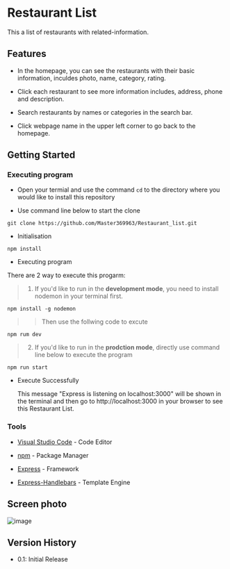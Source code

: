 # Restaurant List

This a list of restaurants with related-information.

## Features

* In the homepage, you can see the restaurants with their basic information, inculdes photo, name, category, rating.

* Click each restaurant to see more information includes, address, phone and description.

* Search restaurants by names or categories in the search bar.

* Click webpage name in the upper left corner to go back to the homepage. 

## Getting Started

### Executing program

* Open your termial and use the command ```cd``` to the directory where you would like to install this repository

* Use command line below to start the clone
```
git clone https://github.com/Master369963/Restaurant_list.git
```

* Initialisation
```
npm install
```

* Executing program 

There are 2 way to execute this progarm: 
>1. If you'd like to run in the **development mode**, you need to install nodemon in your terminal first.
```
npm install -g nodemon
```
>>Then use the follwing code to excute
```
npm rum dev
```

>2. If you'd like to run in the **prodction mode**, directly use command line below to execute the program
```
npm run start 
```

* Execute Successfully 

  This message "Express is listening on localhost:3000" will be shown in the terminal and then go to http://localhost:3000 in your browser to see this Restaurant List. 

### Tools

* [Visual Studio Code](https://code.visualstudio.com/download) - Code Editor

* [npm](https://www.npmjs.com/) - Package Manager

* [Express](https://www.npmjs.com/package/express) - Framework

* [Express-Handlebars](https://www.npmjs.com/package/express-handlebars) - Template Engine

## Screen photo
![image](https://github.com/Master369963/Restaurant_list/blob/main/public/image/homepage.jpg)


## Version History

* 0.1: Initial Release


